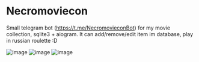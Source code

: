 # Necromoviecon
Small telegram bot (https://t.me/NecromovieconBot) for my movie collection, sqlite3 + aiogram. It can add/remove/edit item im database, play in russian roulette :D 

![image](https://user-images.githubusercontent.com/63122696/111368552-15e63180-86a7-11eb-9537-55640a737cf1.png)
![image](https://user-images.githubusercontent.com/63122696/111368653-31e9d300-86a7-11eb-83a2-5dce4f5fedad.png)
![image](https://user-images.githubusercontent.com/63122696/111368709-40d08580-86a7-11eb-83e5-4bb8b4ba6bad.png)
